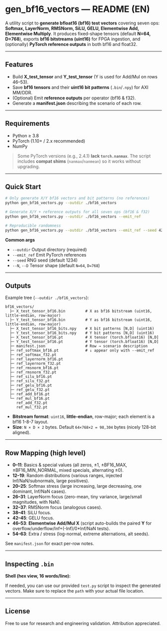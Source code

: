 # gen\_bf16\_vectors — README (EN)

A utility script to **generate bfloat16 (bf16) test vectors** covering seven ops: **Softmax, LayerNorm, RMSNorm, SiLU, GELU, Elementwise Add, Elementwise Multiply**. It produces fixed-shape tensors (default **N=64, D=768**), exports **bf16 bitstreams (uint16)** for FPGA ingestion, and (optionally) **PyTorch reference outputs** in both bf16 and float32.

---

## Features

* Build **X\_test\_tensor** and **Y\_test\_tensor** (Y is used for Add/Mul on rows 46–53).
* Save **bf16 tensors** and their **uint16 bit patterns** (`.bin`/`.npy`) for AXI MM/DDR.
* (Optional) Emit **reference outputs** per operator (bf16 & f32).
* Generate a **manifest.json** describing the scenario of each row.

---

## Requirements

* Python ≥ 3.8
* PyTorch (1.10+ / 2.x recommended)
* NumPy

> Some PyTorch versions (e.g., 2.4.1) **lack `torch.nanmax`**. The script includes **compat shims** (`nanmax`/`nanmean`) so it works without upgrading.

---

## Quick Start

```bash
# Only generate X/Y bf16 vectors and bit patterns (no references)
python gen_bf16_vectors.py --outdir ./bf16_vectors

# Generate X/Y + reference outputs for all seven ops (bf16 & f32)
python gen_bf16_vectors.py --outdir ./bf16_vectors --emit_ref

# Reproducible randomness
python gen_bf16_vectors.py --outdir ./bf16_vectors --emit_ref --seed 42
```

**Common args**

* `--outdir`  Output directory (required)
* `--emit_ref` Emit PyTorch references
* `--seed`    RNG seed (default 1234)
* `--N`, `--D` Tensor shape (default `N=64`, `D=768`)

---

## Outputs

Example tree (`--outdir ./bf16_vectors`):

```
bf16_vectors/
  ├─ X_test_tensor_bf16.bin         # X as bf16 bitstream (uint16, little-endian, row-major)
  ├─ Y_test_tensor_bf16.bin         # Y as bf16 bitstream (uint16, little-endian, row-major)
  ├─ X_test_tensor_bf16_bits.npy    # X bit patterns [N,D] (uint16)
  ├─ Y_test_tensor_bf16_bits.npy    # Y bit patterns [N,D] (uint16)
  ├─ X_test_tensor_bf16.pt          # X tensor (torch.bfloat16) [N,D]
  ├─ Y_test_tensor_bf16.pt          # Y tensor (torch.bfloat16) [N,D]
  ├─ manifest.json                  # Row → scenario description
  ├─ ref_softmax_bf16.pt            # ↓ appear only with --emit_ref
  ├─ ref_softmax_f32.pt
  ├─ ref_layernorm_bf16.pt
  ├─ ref_layernorm_f32.pt
  ├─ ref_rmsnorm_bf16.pt
  ├─ ref_rmsnorm_f32.pt
  ├─ ref_silu_bf16.pt
  ├─ ref_silu_f32.pt
  ├─ ref_gelu_bf16.pt
  ├─ ref_gelu_f32.pt
  ├─ ref_add_bf16.pt
  └─ ref_mul_bf16.pt
     ref_add_f32.pt
     ref_mul_f32.pt
```

* **Bitstream format**: `uint16`, **little-endian**, row-major; each element is a bf16 1-8-7 layout.
* **Size**: `N × D × 2` bytes. Default `64×768×2 = 98,304` bytes (nicely 128-bit aligned).

---

## Row Mapping (high level)

* **0–11**: Basics & special values (all zeros, ±1, ±BF16\_MAX, ±BF16\_MIN\_NORMAL, mixed specials, alternating ±0).
* **12–19**: Random distributions (various ranges, injected Inf/NaN/subnormals, large positives).
* **20–25**: Softmax stress (large increasing, large decreasing, one dominant, Inf/NaN cases).
* **26–31**: LayerNorm focus (zero-mean, tiny variance, large/small magnitudes, with NaN).
* **32–37**: RMSNorm focus (analogous cases).
* **38–41**: SiLU focus.
* **42–45**: GELU focus.
* **46–53**: **Elementwise Add/Mul X** (script auto-builds the paired **Y** for overflow/underflow/Inf+(-Inf)/0\*Inf/NaN tests).
* **54–63**: Extra / stress (log-normal, extreme alternations, alt seeds).

See `manifest.json` for exact per-row notes.

---


## Inspecting `.bin`

**Shell (hex view, 16 words/line):**

If needed, you can use our provided `test.py` script to inspect the generated vectors. Make sure to replace the `path` with your actual file location.


---

## License

Free to use for research and engineering validation. Attribution appreciated.


